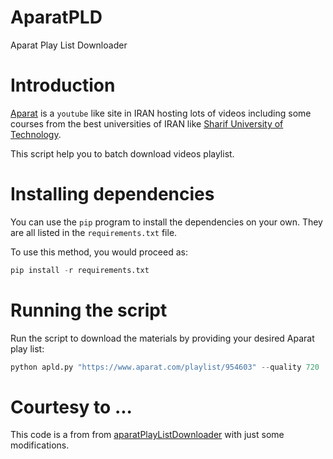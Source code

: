 # AparatPLD
Aparat Play List Downloader

# Introduction

[Aparat](http://aparat.com) is a `youtube` like site in IRAN hosting lots of videos including some courses from the best universities of IRAN like [Sharif University of Technology](http://sharif.edu). 

This script help you to batch download videos playlist.


# Installing dependencies

You can use the `pip` program to install the dependencies on your own.  They are all listed in the `requirements.txt` file.

To use this method, you would proceed as:

```python
pip install -r requirements.txt
```

# Running the script
Run the script to download the materials by providing your desired Aparat play list:

```python
python apld.py "https://www.aparat.com/playlist/954603" --quality 720
```


# Courtesy to ...
This code is a from from [aparatPlayListDownloader](https://github.com/ErfanPY/aparatPlayListDownloader) with just some modifications. 

